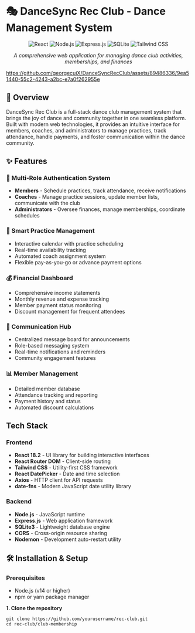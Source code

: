 # 🎭 DanceSync Rec Club - Dance Management System
<div align="center">
  <img src="https://img.shields.io/badge/React-20232A?style=for-the-badge&logo=react&logoColor=61DAFB" alt="React" />
  <img src="https://img.shields.io/badge/Node.js-43853D?style=for-the-badge&logo=node.js&logoColor=white" alt="Node.js" />
  <img src="https://img.shields.io/badge/Express.js-404D59?style=for-the-badge" alt="Express.js" />
  <img src="https://img.shields.io/badge/SQLite-07405E?style=for-the-badge&logo=sqlite&logoColor=white" alt="SQLite" />
  <img src="https://img.shields.io/badge/Tailwind_CSS-38B2AC?style=for-the-badge&logo=tailwind-css&logoColor=white" alt="Tailwind CSS" />
</div>
<div align="center">
  <p><em>A comprehensive web application for managing dance club activities, memberships, and finances</em></p>
</div>

https://github.com/georgecuiX/DanceSyncRecClub/assets/89486336/9ea51440-55c2-4243-a2bc-e7a0f262955e

## 🌟 Overview

DanceSync Rec Club is a full-stack dance club management system that brings the joy of dance and community together in one seamless platform. Built with modern web technologies, it provides an intuitive interface for members, coaches, and administrators to manage practices, track attendance, handle payments, and foster communication within the dance community.

## ✨ Features
### 👥 Multi-Role Authentication System
- **Members** - Schedule practices, track attendance, receive notifications
- **Coaches** - Manage practice sessions, update member lists, communicate with the club
- **Administrators** - Oversee finances, manage memberships, coordinate schedules

### 📅 Smart Practice Management
- Interactive calendar with practice scheduling
- Real-time availability tracking
- Automated coach assignment system
- Flexible pay-as-you-go or advance payment options

### 💰 Financial Dashboard
- Comprehensive income statements
- Monthly revenue and expense tracking
- Member payment status monitoring
- Discount management for frequent attendees

### 📢 Communication Hub
- Centralized message board for announcements
- Role-based messaging system
- Real-time notifications and reminders
- Community engagement features

### 📊 Member Management
- Detailed member database
- Attendance tracking and reporting
- Payment history and status
- Automated discount calculations

## Tech Stack
### Frontend
- **React 18.2** - UI library for building interactive interfaces
- **React Router DOM** - Client-side routing
- **Tailwind CSS** - Utility-first CSS framework
- **React DatePicker** - Date and time selection
- **Axios** - HTTP client for API requests
- **date-fns** - Modern JavaScript date utility library

### Backend
- **Node.js** - JavaScript runtime
- **Express.js** - Web application framework
- **SQLite3** - Lightweight database engine
- **CORS** - Cross-origin resource sharing
- **Nodemon** - Development auto-restart utility

## 🛠️ Installation & Setup
### Prerequisites
- Node.js (v14 or higher)
- npm or yarn package manager

**1. Clone the repository**
```
git clone https://github.com/yourusername/rec-club.git
cd rec-club/club-membership
```
